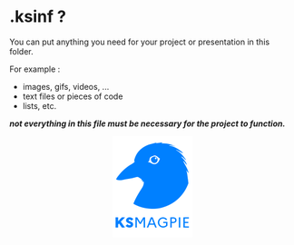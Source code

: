# .ksinf ?
You can put anything you need for your project or presentation in this folder.

For example :
- images, gifs, videos, ...
- text files or pieces of code
- lists, etc.

***not everything in this file must be necessary for the project to function.***

<div align="center">
    <img alt="ksmagpie icon" src="image/badge-ksmagpie.png" width=140>
</div>
